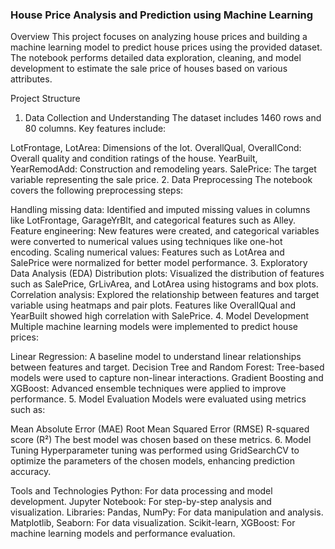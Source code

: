 ### House Price Analysis and Prediction using Machine Learning
Overview
This project focuses on analyzing house prices and building a machine learning model to predict house prices using the provided dataset. The notebook performs detailed data exploration, cleaning, and model development to estimate the sale price of houses based on various attributes.

Project Structure
1. Data Collection and Understanding
The dataset includes 1460 rows and 80 columns. Key features include:

LotFrontage, LotArea: Dimensions of the lot.
OverallQual, OverallCond: Overall quality and condition ratings of the house.
YearBuilt, YearRemodAdd: Construction and remodeling years.
SalePrice: The target variable representing the sale price.
2. Data Preprocessing
The notebook covers the following preprocessing steps:

Handling missing data: Identified and imputed missing values in columns like LotFrontage, GarageYrBlt, and categorical features such as Alley.
Feature engineering: New features were created, and categorical variables were converted to numerical values using techniques like one-hot encoding.
Scaling numerical values: Features such as LotArea and SalePrice were normalized for better model performance.
3. Exploratory Data Analysis (EDA)
Distribution plots: Visualized the distribution of features such as SalePrice, GrLivArea, and LotArea using histograms and box plots.
Correlation analysis: Explored the relationship between features and target variable using heatmaps and pair plots. Features like OverallQual and YearBuilt showed high correlation with SalePrice.
4. Model Development
Multiple machine learning models were implemented to predict house prices:

Linear Regression: A baseline model to understand linear relationships between features and target.
Decision Tree and Random Forest: Tree-based models were used to capture non-linear interactions.
Gradient Boosting and XGBoost: Advanced ensemble techniques were applied to improve performance.
5. Model Evaluation
Models were evaluated using metrics such as:

Mean Absolute Error (MAE)
Root Mean Squared Error (RMSE)
R-squared score (R²) The best model was chosen based on these metrics.
6. Model Tuning
Hyperparameter tuning was performed using GridSearchCV to optimize the parameters of the chosen models, enhancing prediction accuracy.

Tools and Technologies
Python: For data processing and model development.
Jupyter Notebook: For step-by-step analysis and visualization.
Libraries:
Pandas, NumPy: For data manipulation and analysis.
Matplotlib, Seaborn: For data visualization.
Scikit-learn, XGBoost: For machine learning models and performance evaluation.
